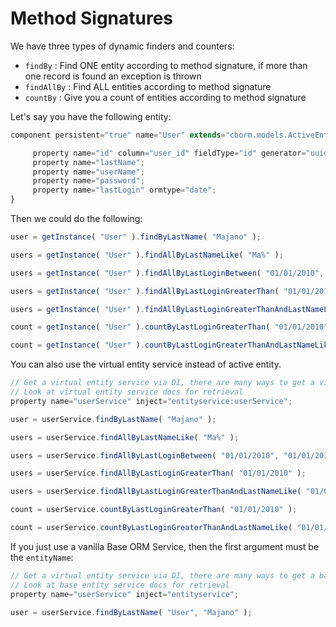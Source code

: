 # Method Signatures

We have three types of dynamic finders and counters:

* `findBy` : Find ONE entity according to method signature, if more than one record is found an exception is thrown
* `findAllBy` : Find ALL entities according to method signature
* `countBy` : Give you a count of entities according to method signature

Let's say you have the following entity:

```javascript
component persistent="true" name="User" extends="cborm.models.ActiveEntity"{

     property name="id" column="user_id" fieldType="id" generator="uuid";
     property name="lastName";
     property name="userName";
     property name="password";
     property name="lastLogin" ormtype="date";
}
```

Then we could do the following:

```javascript
user = getInstance( "User" ).findByLastName( "Majano" );

users = getInstance( "User" ).findAllByLastNameLike( "Ma%" );

users = getInstance( "User" ).findAllByLastLoginBetween( "01/01/2010", "01/01/2012" );

users = getInstance( "User" ).findAllByLastLoginGreaterThan( "01/01/2010" );

users = getInstance( "User" ).findAllByLastLoginGreaterThanAndLastNameLike( "01/01/2010", "jo%" );

count = getInstance( "User" ).countByLastLoginGreaterThan( "01/01/2010" );

count = getInstance( "User" ).countByLastLoginGreaterThanAndLastNameLike( "01/01/2010", "jo%" );
```

You can also use the virtual entity service instead of active entity.

```javascript
// Get a virtual entity service via DI, there are many ways to get a virtual entity service
// Look at virtual entity service docs for retrieval
property name="userService" inject="entityservice:userService";

user = userService.findByLastName( "Majano" );

users = userService.findAllByLastNameLike( "Ma%" );

users = userService.findAllByLastLoginBetween( "01/01/2010", "01/01/2012" );

users = userService.findAllByLastLoginGreaterThan( "01/01/2010" );

users = userService.findAllByLastLoginGreaterThanAndLastNameLike( "01/01/2010", "jo%" );

count = userService.countByLastLoginGreaterThan( "01/01/2010" );

count = userService.countByLastLoginGreaterThanAndLastNameLike( "01/01/2010", "jo%" );
```

If you just use a vanilla Base ORM Service, then the first argument must be the `entityName`:

```javascript
// Get a virtual entity service via DI, there are many ways to get a base entity service
// Look at base entity service docs for retrieval
property name="userService" inject="entityservice";

user = userService.findByLastName( "User", "Majano" );
```

